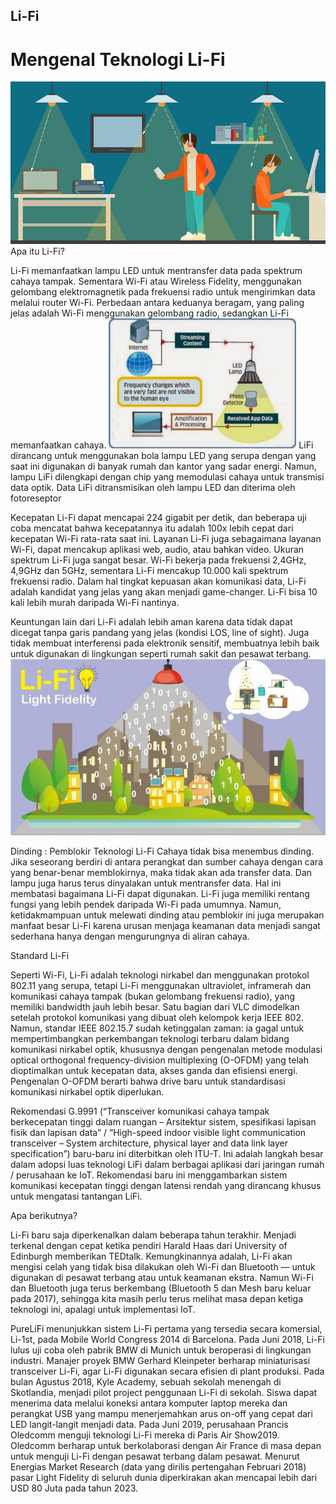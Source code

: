 ## Li-Fi

# Mengenal Teknologi Li-Fi
![Image](shutterstock_347919113.jpg)
Apa itu Li-Fi?

Li-Fi memanfaatkan lampu LED untuk mentransfer data pada spektrum cahaya tampak. Sementara Wi-Fi atau Wireless Fidelity, menggunakan gelombang elektromagnetik pada frekuensi radio untuk mengirimkan data melalui router Wi-Fi. Perbedaan antara keduanya beragam, yang paling jelas adalah Wi-Fi menggunakan gelombang radio, sedangkan Li-Fi memanfaatkan cahaya.
![Image](Cara-Kerja-LiFi-300x208.png)
LiFi dirancang untuk menggunakan bola lampu LED yang serupa dengan yang saat ini digunakan di banyak rumah dan kantor yang sadar energi. Namun, lampu LiFi dilengkapi dengan chip yang memodulasi cahaya untuk transmisi data optik. Data LiFi ditransmisikan oleh lampu LED dan diterima oleh fotoreseptor

Kecepatan Li-Fi dapat mencapai 224 gigabit per detik, dan beberapa uji coba mencatat bahwa kecepatannya itu adalah 100x lebih cepat dari kecepatan Wi-Fi rata-rata saat ini. Layanan Li-Fi juga sebagaimana layanan Wi-Fi, dapat mencakup aplikasi web, audio, atau bahkan video. Ukuran spektrum Li-Fi juga sangat besar. Wi-Fi bekerja pada frekuensi 2,4GHz, 4,9GHz dan 5GHz, sementara Li-Fi mencakup 10.000 kali spektrum frekuensi radio. Dalam hal tingkat kepuasan akan komunikasi data, Li-Fi adalah kandidat yang jelas yang akan menjadi game-changer. Li-Fi bisa 10 kali lebih murah daripada Wi-Fi nantinya.

Keuntungan lain dari Li-Fi adalah lebih aman karena data tidak dapat dicegat tanpa garis pandang yang jelas (kondisi LOS, line of sight). Juga tidak membuat interferensi pada elektronik sensitif, membuatnya lebih baik untuk digunakan di lingkungan seperti rumah sakit dan pesawat terbang.
![Image](Li-Fi.jpeg)

Dinding : Pemblokir Teknologi Li-Fi
Cahaya tidak bisa menembus dinding. Jika seseorang berdiri di antara perangkat dan sumber cahaya dengan cara yang benar-benar memblokirnya, maka tidak akan ada transfer data. Dan lampu juga harus terus dinyalakan untuk mentransfer data. Hal ini membatasi bagaimana Li-Fi dapat digunakan. Li-Fi juga memiliki rentang fungsi yang lebih pendek daripada Wi-Fi pada umumnya. Namun, ketidakmampuan untuk melewati dinding atau pemblokir ini juga merupakan manfaat besar Li-Fi karena urusan menjaga keamanan data menjadi sangat sederhana hanya dengan mengurungnya di aliran cahaya.

Standard Li-Fi

Seperti Wi-Fi, Li-Fi adalah teknologi nirkabel dan menggunakan protokol 802.11 yang serupa, tetapi Li-Fi menggunakan ultraviolet, inframerah dan komunikasi cahaya tampak (bukan gelombang frekuensi radio), yang memiliki bandwidth jauh lebih besar. Satu bagian dari VLC dimodelkan setelah protokol komunikasi yang dibuat oleh kelompok kerja IEEE 802. Namun, standar IEEE 802.15.7 sudah ketinggalan zaman: ia gagal untuk mempertimbangkan perkembangan teknologi terbaru dalam bidang komunikasi nirkabel optik, khususnya dengan pengenalan metode modulasi optical orthogonal frequency-division multiplexing (O-OFDM) yang telah dioptimalkan untuk kecepatan data, akses ganda dan efisiensi energi. Pengenalan O-OFDM berarti bahwa drive baru untuk standardisasi komunikasi nirkabel optik diperlukan.

Rekomendasi G.9991 (“Transceiver komunikasi cahaya tampak berkecepatan tinggi dalam ruangan – Arsitektur sistem, spesifikasi lapisan fisik dan lapisan data” / “High-speed indoor visible light communication transceiver – System architecture, physical layer and data link layer specification”) baru-baru ini diterbitkan oleh ITU-T. Ini adalah langkah besar dalam adopsi luas teknologi LiFi dalam berbagai aplikasi dari jaringan rumah / perusahaan ke IoT. Rekomendasi baru ini menggambarkan sistem komunikasi kecepatan tinggi dengan latensi rendah yang dirancang khusus untuk mengatasi tantangan LiFi.

Apa berikutnya?

Li-Fi baru saja diperkenalkan dalam beberapa tahun terakhir. Menjadi terkenal dengan cepat ketika pendiri Harald Haas dari University of Edinburgh memberikan TEDtalk. Kemungkinannya adalah, Li-Fi akan mengisi celah yang tidak bisa dilakukan oleh Wi-Fi dan Bluetooth — untuk digunakan di pesawat terbang atau untuk keamanan ekstra. Namun Wi-Fi dan Bluetooth juga terus berkembang (Bluetooth 5 dan Mesh baru keluar pada 2017), sehingga kita masih perlu terus melihat masa depan ketiga teknologi ini, apalagi untuk implementasi IoT.

PureLiFi menunjukkan sistem Li-Fi pertama yang tersedia secara komersial, Li-1st, pada Mobile World Congress 2014 di Barcelona. Pada Juni 2018, Li-Fi lulus uji coba oleh pabrik BMW di Munich untuk beroperasi di lingkungan industri. Manajer proyek BMW Gerhard Kleinpeter berharap miniaturisasi transceiver Li-Fi, agar Li-Fi digunakan secara efisien di plant produksi. Pada bulan Agustus 2018, Kyle Academy, sebuah sekolah menengah di Skotlandia, menjadi pilot project penggunaan Li-Fi di sekolah. Siswa dapat menerima data melalui koneksi antara komputer laptop mereka dan perangkat USB yang mampu menerjemahkan arus on-off yang cepat dari LED langit-langit menjadi data. Pada Juni 2019, perusahaan Prancis Oledcomm menguji teknologi Li-Fi mereka di Paris Air Show2019. Oledcomm berharap untuk berkolaborasi dengan Air France di masa depan untuk menguji Li-Fi dengan pesawat terbang dalam pesawat. Menurut Energias Market Research (data yang dirilis pertengahan Februari 2018) pasar Light Fidelity di seluruh dunia diperkirakan akan mencapai lebih dari USD 80 Juta pada tahun 2023.
